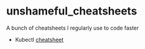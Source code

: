 # unshameful_cheatsheets
A bunch of cheatsheets I regularly use to code faster

- Kubectl [cheatsheet](kubectl_newbie.md)
